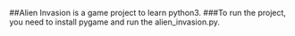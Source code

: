  ##Alien Invasion is a game project to learn python3.
###To run the project, you need to install pygame and run the alien_invasion.py.
